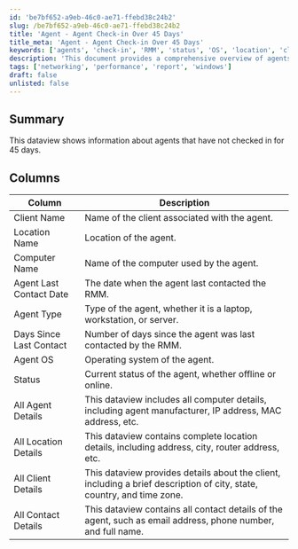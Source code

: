 ```yaml
---
id: 'be7bf652-a9eb-46c0-ae71-ffebd38c24b2'
slug: /be7bf652-a9eb-46c0-ae71-ffebd38c24b2
title: 'Agent - Agent Check-in Over 45 Days'
title_meta: 'Agent - Agent Check-in Over 45 Days'
keywords: ['agents', 'check-in', 'RMM', 'status', 'OS', 'location', 'client', 'contact']
description: 'This document provides a comprehensive overview of agents that have not checked in for 45 days, detailing their status, operating system, and various attributes related to their location and client information.'
tags: ['networking', 'performance', 'report', 'windows']
draft: false
unlisted: false
---
```


## Summary

This dataview shows information about agents that have not checked in for 45 days.

## Columns

| Column                   | Description                                                                                     |
|-------------------------|-------------------------------------------------------------------------------------------------|
| Client Name             | Name of the client associated with the agent.                                                  |
| Location Name           | Location of the agent.                                                                          |
| Computer Name           | Name of the computer used by the agent.                                                        |
| Agent Last Contact Date  | The date when the agent last contacted the RMM.                                               |
| Agent Type              | Type of the agent, whether it is a laptop, workstation, or server.                            |
| Days Since Last Contact | Number of days since the agent was last contacted by the RMM.                                 |
| Agent OS                | Operating system of the agent.                                                                  |
| Status                  | Current status of the agent, whether offline or online.                                       |
| All Agent Details       | This dataview includes all computer details, including agent manufacturer, IP address, MAC address, etc. |
| All Location Details    | This dataview contains complete location details, including address, city, router address, etc. |
| All Client Details      | This dataview provides details about the client, including a brief description of city, state, country, and time zone. |
| All Contact Details     | This dataview contains all contact details of the agent, such as email address, phone number, and full name. |

